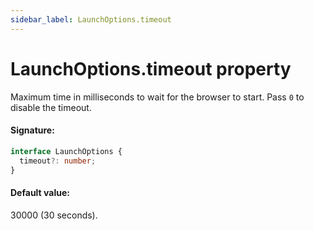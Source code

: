 ```yaml
---
sidebar_label: LaunchOptions.timeout
---
```


# LaunchOptions.timeout property

Maximum time in milliseconds to wait for the browser to start. Pass `0` to disable the timeout.

#### Signature:

```typescript
interface LaunchOptions {
  timeout?: number;
}
```

#### Default value:

30000 (30 seconds).
